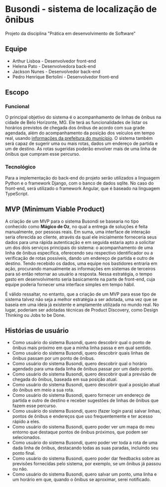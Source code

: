# Busondi - sistema de localização de ônibus
Projeto da disciplina "Prática em desenvolvimento de Software"

## Equipe
- Arthur Lisboa - Desenvolvedor front-end
- Helena Pato - Desenvolvedora back-end
- Jackson Nunes - Desenvolvedor back-end
- Pedro Henrique Bertolini - Desenvolvedor front-end

## Escopo

### Funcional

O principal objetivo do sistema é o acompanhamento de linhas de ônibus na cidade de Belo Horizonte, MG. Ele terá as funcionalidades de listar os horários previstos de chegada dos ônibus de acordo com sua grade agendada, além do acompanhamento da posição dos veículos em tempo real, usando [informações da  prefeitura do município](https://dados.pbh.gov.br/dataset/tempo_real_onibus_-_coordenada/resource/d7ce6e9b-343f-4e83-8b46-68fa90a12d59?inner_span=True). O sistema também será capaz de sugerir uma ou mais rotas, dados um endereço de partida e um de destino. As rotas sugeridas poderão envolver mais de uma linha de ônibus que cumpram esse percurso.

### Tecnológico
Para a implementação do back-end do projeto serão utilizados a linguagem Python e o framework Django, com o banco de dados sqlite. No caso do front-end, será utilizado o framework Angular, que é baseado na linguagem TypeScript.

## MVP (Minimum Viable Product)

A criação de um MVP para o sistema Busondi se basearia no tipo conhecido como **Mágico de Oz**, no qual a entrega de soluções é feita manualmente, por pessoas reais. Em suma, uma interface de interação seria oferecida ao cliente, através da qual ele inicialmente forneceria seus dados para uma rápida autenticação e em seguida estaria apto a solicitar um dos dois serviços principais do sistema: o acompanhamento de uma linha de ônibus específica, oferecendo seu respectivo identificador ou a verificação de rotas possíveis, dando um endereço de partida e outro de destino. Tendo recebido os dados, uma equipe nos bastidores entraria em ação, procurando manualmente as informações em sistemas de terceiros para só então retornar ao usuário a resposta. Nessa estratégia, o tempo gasto em desenvolvimento seria basicamente na parte de front-end, cuja equipe poderia fornecer uma interface simples em tempo hábil.

É válido ressaltar, no entanto, que a criação de um MVP para esse tipo de sistema talvez não seja a melhor estratégia a ser adotada, uma vez que se baseia em uma ideia já existente e amplamente utilizada no mundo real. No lugar, poderiam ser adotadas técnicas de Product Discovery, como Design Thinking ou Jobs to be Done.

## Histórias de usuário

- Como usuário do sistema Busondi, quero descobrir qual o ponto de ônibus mais próximo em que a minha linha passa e em qual sentido.
- Como usuário do sistema Busondi, quero descobrir quais linhas de ônibus passam por um ponto de ônibus.
- Como usuário do sistema Busondi, quero descobrir qual o horário agendado para uma dada linha de ônibus passar por um dado ponto. 
- Como usuário do sistema Busondi, quero descobrir qual a previsão de chegada do ônibus, baseada em sua posição atual.
- Como usuário do sistema Busondi, quero descobrir qual a posição atual do ônibus em meio a sua rota.
- Como usuário do sistema Busondi, quero fornecer um endereço de partida e outro de destino e receber sugestões de linhas de ônibus que fazem esse percurso.
- Como usuário do sistema Busondi, quero (fazer login para) salvar linhas, pontos de ônibus e endereços que uso frequentemente e ter acesso rápido a eles.
- Como usuário do sistema Busondi, quero poder ver um mapa do meu entorno que destaque pontos de ônibus próximos, que podem ser selecionados.
- Como usuário do sistema Busondi, quero poder ver toda a rota de uma dada linha de ônibus, destacando todas as suas paradas, incluindo seu ponto final.
- Como usuário do sistema Busondi, quero poder dar feedbacks sobre as previsões fornecidas pelo sistema, por exemplo, se um ônibus já passou ou não.
- Como usuário do sistema Busondi, quero salvar um ponto, uma linha e um horário em que, quando o ônibus se aproximar, serei notificado.
